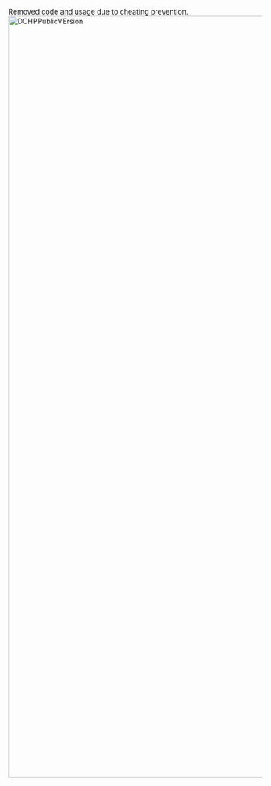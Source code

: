 Removed code and usage due to cheating prevention.
<img width="1512" alt="DCHPPublicVErsion" src="https://github.com/ayang114/PythonDCHP-ResumeVersion/assets/102551386/8afb9335-733f-40ef-9cb7-5bc1dfd3783e">
